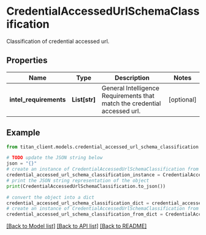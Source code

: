 # CredentialAccessedUrlSchemaClassification

Classification of credential accessed url.

## Properties

Name | Type | Description | Notes
------------ | ------------- | ------------- | -------------
**intel_requirements** | **List[str]** | General Intelligence Requirements that match the credential accessed url. | [optional] 

## Example

```python
from titan_client.models.credential_accessed_url_schema_classification import CredentialAccessedUrlSchemaClassification

# TODO update the JSON string below
json = "{}"
# create an instance of CredentialAccessedUrlSchemaClassification from a JSON string
credential_accessed_url_schema_classification_instance = CredentialAccessedUrlSchemaClassification.from_json(json)
# print the JSON string representation of the object
print(CredentialAccessedUrlSchemaClassification.to_json())

# convert the object into a dict
credential_accessed_url_schema_classification_dict = credential_accessed_url_schema_classification_instance.to_dict()
# create an instance of CredentialAccessedUrlSchemaClassification from a dict
credential_accessed_url_schema_classification_from_dict = CredentialAccessedUrlSchemaClassification.from_dict(credential_accessed_url_schema_classification_dict)
```
[[Back to Model list]](../README.md#documentation-for-models) [[Back to API list]](../README.md#documentation-for-api-endpoints) [[Back to README]](../README.md)


